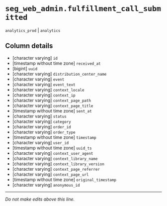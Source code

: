 # `seg_web_admin.fulfillment_call_submitted`
`analytics_prod` | `analytics`

## Column details
* [character varying] `id`
* [timestamp without time zone] `received_at`
* [bigint]    `uuid`
* [character varying] `distribution_center_name`
* [character varying] `event`
* [character varying] `event_text`
* [character varying] `context_locale`
* [character varying] `context_ip`
* [character varying] `context_page_path`
* [character varying] `context_page_title`
* [timestamp without time zone] `sent_at`
* [character varying] `status`
* [character varying] `category`
* [character varying] `order_id`
* [character varying] `order_type`
* [timestamp without time zone] `timestamp`
* [character varying] `user_id`
* [timestamp without time zone] `uuid_ts`
* [character varying] `context_user_agent`
* [character varying] `context_library_name`
* [character varying] `context_library_version`
* [character varying] `context_page_referrer`
* [character varying] `context_page_url`
* [timestamp without time zone] `original_timestamp`
* [character varying] `anonymous_id`

-------------------------------------------------------------------------------
*Do not make edits above this line.*

